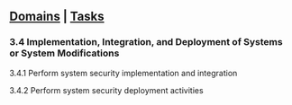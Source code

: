 [Domains](../index.md) | [Tasks](index.md)
---
### 3.4 Implementation, Integration, and Deployment of Systems or System Modifications

3.4.1 Perform system security implementation and integration

3.4.2 Perform system security deployment activities
